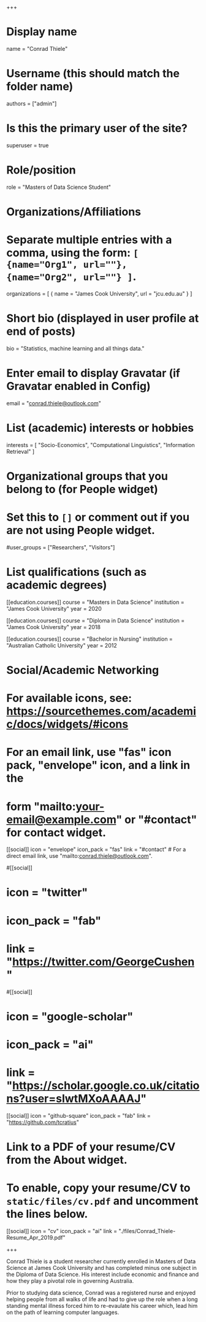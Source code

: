+++
# Display name
name = "Conrad Thiele"

# Username (this should match the folder name)
authors = ["admin"]

# Is this the primary user of the site?
superuser = true

# Role/position
role = "Masters of Data Science Student"

# Organizations/Affiliations
#   Separate multiple entries with a comma, using the form: `[ {name="Org1", url=""}, {name="Org2", url=""} ]`.
organizations = [ { name = "James Cook University", url = "jcu.edu.au" } ]

# Short bio (displayed in user profile at end of posts)
bio = "Statistics, machine learning and all things data."

# Enter email to display Gravatar (if Gravatar enabled in Config)
email = "conrad.thiele@outlook.com"

# List (academic) interests or hobbies
interests = [
  "Socio-Economics",
  "Computational Linguistics",
  "Information Retrieval"
]

# Organizational groups that you belong to (for People widget)
#   Set this to `[]` or comment out if you are not using People widget.
#user_groups = ["Researchers", "Visitors"]

# List qualifications (such as academic degrees)
[[education.courses]]
  course = "Masters in Data Science"
  institution = "James Cook University"
  year = 2020

[[education.courses]]
  course = "Diploma in Data Science"
  institution = "James Cook University"
  year = 2018

[[education.courses]]
  course = "Bachelor in Nursing"
  institution = "Australian Catholic University"
  year = 2012

# Social/Academic Networking
# For available icons, see: https://sourcethemes.com/academic/docs/widgets/#icons
#   For an email link, use "fas" icon pack, "envelope" icon, and a link in the
#   form "mailto:your-email@example.com" or "#contact" for contact widget.

[[social]]
  icon = "envelope"
  icon_pack = "fas"
  link = "#contact"  # For a direct email link, use "mailto:conrad.thiele@outlook.com".

#[[social]]
#  icon = "twitter"
#  icon_pack = "fab"
#  link = "https://twitter.com/GeorgeCushen"

#[[social]]
#  icon = "google-scholar"
#  icon_pack = "ai"
#  link = "https://scholar.google.co.uk/citations?user=sIwtMXoAAAAJ"

[[social]]
  icon = "github-square"
  icon_pack = "fab"
  link = "https://github.com/tcratius"

# Link to a PDF of your resume/CV from the About widget.
# To enable, copy your resume/CV to `static/files/cv.pdf` and uncomment the lines below.
[[social]]
  icon = "cv"
  icon_pack = "ai"
  link = "./files/Conrad_Thiele-Resume_Apr_2019.pdf"

+++

Conrad Thiele is a student researcher currently enrolled in Masters of Data Science at James Cook University and has completed minus one subject in the Diploma of Data Science.  His interest include economic and finance and how they play a pivotal role in governing Australia.

Prior to studying data science, Conrad was a registered nurse and enjoyed helping people from all walks of life and had to give up the role when a long standing mental illness forced him to re-evaulate his career which, lead him on the path of learning computer languages.
